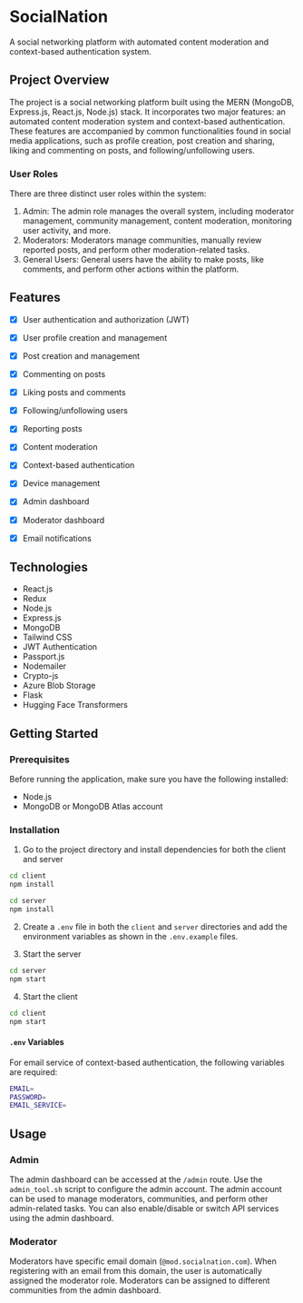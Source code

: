 # SocialNation

A social networking platform with automated content moderation and context-based authentication system.

## Project Overview

The project is a social networking platform built using the MERN (MongoDB, Express.js, React.js, Node.js) stack. It incorporates two major features: an automated content moderation system and context-based authentication. These features are accompanied by common functionalities found in social media applications, such as profile creation, post creation and sharing, liking and commenting on posts, and following/unfollowing users.

### User Roles

There are three distinct user roles within the system:

1. Admin: The admin role manages the overall system, including moderator management, community management, content moderation, monitoring user activity, and more.
2. Moderators: Moderators manage communities, manually review reported posts, and perform other moderation-related tasks.
3. General Users: General users have the ability to make posts, like comments, and perform other actions within the platform.


## Features

- [x] User authentication and authorization (JWT)
- [x] User profile creation and management
- [x] Post creation and management
- [x] Commenting on posts
- [x] Liking posts and comments
- [x] Following/unfollowing users
- [x] Reporting posts
- [x] Content moderation
- [x] Context-based authentication
- [x] Device management
- [x] Admin dashboard
- [x] Moderator dashboard
- [x] Email notifications


## Technologies

- React.js
- Redux
- Node.js
- Express.js
- MongoDB
- Tailwind CSS
- JWT Authentication
- Passport.js
- Nodemailer
- Crypto-js
- Azure Blob Storage
- Flask
- Hugging Face Transformers


## Getting Started

### Prerequisites

Before running the application, make sure you have the following installed:

- Node.js
- MongoDB or MongoDB Atlas account

### Installation

1. Go to the project directory and install dependencies for both the client and server

```bash
cd client
npm install
```

```bash
cd server
npm install
```

2. Create a `.env` file in both the `client` and `server` directories and add the environment variables as shown in the `.env.example` files.

3. Start the server

```bash
cd server
npm start
```

4. Start the client

```bash
cd client
npm start
```



#### `.env` Variables

For email service of context-based authentication, the following variables are required:

```bash
EMAIL=
PASSWORD=
EMAIL_SERVICE=
```

## Usage

### Admin

The admin dashboard can be accessed at the `/admin` route. Use the `admin_tool.sh` script to configure the admin account. The admin account can be used to manage moderators, communities, and perform other admin-related tasks. You can also enable/disable or switch API services using the admin dashboard.

### Moderator

Moderators have specific email domain (`@mod.socialnation.com`). When registering with an email from this domain, the user is automatically assigned the moderator role. Moderators can be assigned to different communities from the admin dashboard.